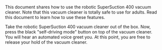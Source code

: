 This document shares how to use the robotic SuperSuction 400 vacuum cleaner.  Note that this vacuum cleaner is totally safe to use for adults. Read this document to learn how to use these features. 

Take the robotic SuperSuction 400 vacuum cleaner out of the box. Now, press the black "self-driving mode" button on top of the vacuum cleaner. You will hear an automated voice greet you.  At this point, you are free to release your hold of the vacuum cleaner.